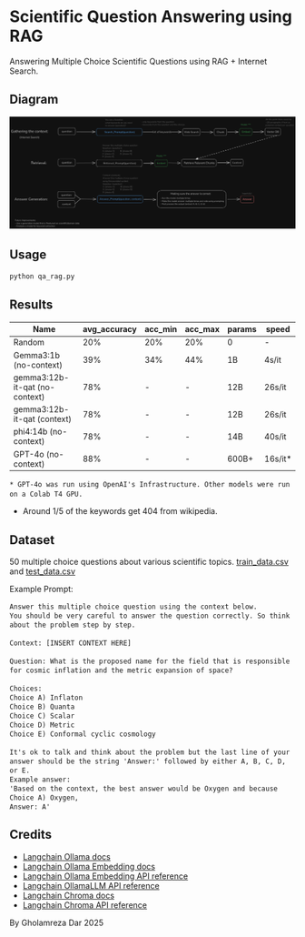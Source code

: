 # Scientific Question Answering using RAG

Answering Multiple Choice Scientific Questions using RAG + Internet Search.

## Diagram

![diagram](demos/qa_rag_diagram.png)

## Usage

```bash
python qa_rag.py
```

## Results

| Name                           | avg_accuracy | acc_min | acc_max | params | speed   |
| ------------------------------ | ------------ | ------- | ------- | ------ | ------- |
| Random                         | 20%          | 20%     | 20%     | 0      | -       |
| Gemma3:1b (no-context)         | 39%          | 34%     | 44%     | 1B     | 4s/it   |
| gemma3:12b-it-qat (no-context) | 78%          | -       | -       | 12B    | 26s/it  |
| gemma3:12b-it-qat (context)    | 78%          | -       | -       | 12B    | 26s/it  |
| phi4:14b (no-context)          | 78%          | -       | -       | 14B    | 40s/it  |
| GPT-4o (no-context)            | 88%          | -       | -       | 600B+  | 16s/it* |

`* GPT-4o was run using OpenAI's Infrastructure. Other models were run on a Colab T4 GPU.`

- Around 1/5 of the keywords get 404 from wikipedia.

## Dataset

50 multiple choice questions about various scientific topics. [train_data.csv](data/train_data.csv) and [test_data.csv](data/test_data.csv)

Example Prompt:

```text
Answer this multiple choice question using the context below.
You should be very careful to answer the question correctly. So think about the problem step by step.

Context: [INSERT CONTEXT HERE]

Question: What is the proposed name for the field that is responsible for cosmic inflation and the metric expansion of space?

Choices:
Choice A) Inflaton
Choice B) Quanta
Choice C) Scalar
Choice D) Metric
Choice E) Conformal cyclic cosmology

It's ok to talk and think about the problem but the last line of your answer should be the string 'Answer:' followed by either A, B, C, D, or E.
Example answer:
'Based on the context, the best answer would be Oxygen and because Choice A) Oxygen,
Answer: A'
```

## Credits

- [Langchain Ollama docs](https://python.langchain.com/docs/integrations/providers/ollama/)
- [Langchain Ollama Embedding docs](https://python.langchain.com/docs/integrations/text_embedding/ollama/)
- [Langchain Ollama Embedding API reference](https://python.langchain.com/api_reference/ollama/embeddings/langchain_ollama.embeddings.OllamaEmbeddings.html#langchain_ollama.embeddings.OllamaEmbeddings)
- [Langchain OllamaLLM API reference](https://python.langchain.com/api_reference/ollama/llms/langchain_ollama.llms.OllamaLLM.html#langchain_ollama.llms.OllamaLLM)
- [Langchain Chroma docs](https://python.langchain.com/docs/integrations/vectorstores/chroma/)
- [Langchain Chroma API reference](https://python.langchain.com/api_reference/chroma/vectorstores/langchain_chroma.vectorstores.Chroma.html)

By Gholamreza Dar 2025
